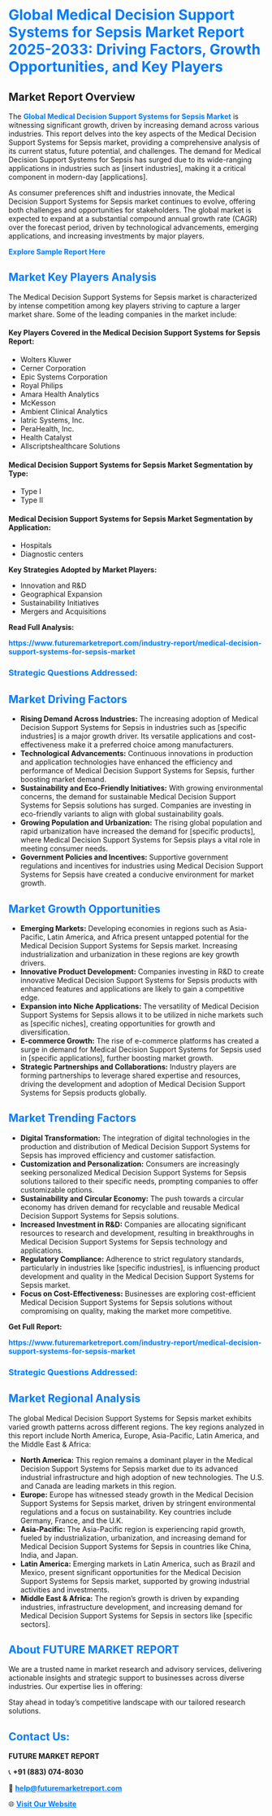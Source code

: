 <h1 style="color: #007BFF;">Global Medical Decision Support Systems for Sepsis Market Report 2025-2033: Driving Factors, Growth Opportunities, and Key Players</h1>

<section id="overview">
<h2>Market Report Overview</h2>
<p>The <a href="https://www.futuremarketreport.com/industry-report/medical-decision-support-systems-for-sepsis-market" style="color: #007BFF; text-decoration: none;"><strong>Global Medical Decision Support Systems for Sepsis Market</strong></a> is witnessing significant growth, driven by increasing demand across various industries. This report delves into the key aspects of the Medical Decision Support Systems for Sepsis market, providing a comprehensive analysis of its current status, future potential, and challenges. The demand for Medical Decision Support Systems for Sepsis has surged due to its wide-ranging applications in industries such as [insert industries], making it a critical component in modern-day [applications].</p>
<p>As consumer preferences shift and industries innovate, the Medical Decision Support Systems for Sepsis market continues to evolve, offering both challenges and opportunities for stakeholders. The global market is expected to expand at a substantial compound annual growth rate (CAGR) over the forecast period, driven by technological advancements, emerging applications, and increasing investments by major players.</p>
</section>

<section id="overview">
<p><a href="https://www.futuremarketreport.com/request-sample/reportId=92263" style="color: #007BFF; text-decoration: none;"><strong>Explore Sample Report Here</strong></a></p>
</section>

<section id="key-players">
<h2 style="color: #007BFF;">Market Key Players Analysis</h2>
<p>The Medical Decision Support Systems for Sepsis market is characterized by intense competition among key players striving to capture a larger market share. Some of the leading companies in the market include:</p>
<h4>Key Players Covered in the Medical Decision Support Systems for Sepsis Report:</h4>
<ul><li>Wolters Kluwer</li><li>Cerner Corporation</li><li>Epic Systems Corporation</li><li>Royal Philips</li><li>Amara Health Analytics</li><li>McKesson</li><li>Ambient Clinical Analytics</li><li>Iatric Systems, Inc.</li><li>PeraHealth, Inc.</li><li>Health Catalyst</li><li>Allscriptshealthcare Solutions</li></ul>
<h4>Medical Decision Support Systems for Sepsis Market Segmentation by Type:</h4>
<ul><li>Type I</li><li>Type II</li></ul>

<h4>Medical Decision Support Systems for Sepsis Market Segmentation by Application:</h4>
<ul><li>Hospitals</li><li>Diagnostic centers</li></ul>
<p><strong>Key Strategies Adopted by Market Players:</strong></p>
<ul>
<li>Innovation and R&D</li>
<li>Geographical Expansion</li>
<li>Sustainability Initiatives</li>
<li>Mergers and Acquisitions</li>
</ul>
</section>

<section>
<p><strong>Read Full Analysis: </strong></p><a href="https://www.futuremarketreport.com/industry-report/medical-decision-support-systems-for-sepsis-market" style="color: #007BFF; text-decoration: none;"><strong>https://www.futuremarketreport.com/industry-report/medical-decision-support-systems-for-sepsis-market</strong></a>
<h3 style="color: #007BFF;">Strategic Questions Addressed:</h3>
</section>

<section id="driving-factors">
<h2 style="color: #007BFF;">Market Driving Factors</h2>
<ul>
<li><strong>Rising Demand Across Industries:</strong> The increasing adoption of Medical Decision Support Systems for Sepsis in industries such as [specific industries] is a major growth driver. Its versatile applications and cost-effectiveness make it a preferred choice among manufacturers.</li>
<li><strong>Technological Advancements:</strong> Continuous innovations in production and application technologies have enhanced the efficiency and performance of Medical Decision Support Systems for Sepsis, further boosting market demand.</li>
<li><strong>Sustainability and Eco-Friendly Initiatives:</strong> With growing environmental concerns, the demand for sustainable Medical Decision Support Systems for Sepsis solutions has surged. Companies are investing in eco-friendly variants to align with global sustainability goals.</li>
<li><strong>Growing Population and Urbanization:</strong> The rising global population and rapid urbanization have increased the demand for [specific products], where Medical Decision Support Systems for Sepsis plays a vital role in meeting consumer needs.</li>
<li><strong>Government Policies and Incentives:</strong> Supportive government regulations and incentives for industries using Medical Decision Support Systems for Sepsis have created a conducive environment for market growth.</li>
</ul>
</section>

<section id="growth-opportunities">
<h2 style="color: #007BFF;">Market Growth Opportunities</h2>
<ul>
<li><strong>Emerging Markets:</strong> Developing economies in regions such as Asia-Pacific, Latin America, and Africa present untapped potential for the Medical Decision Support Systems for Sepsis market. Increasing industrialization and urbanization in these regions are key growth drivers.</li>
<li><strong>Innovative Product Development:</strong> Companies investing in R&D to create innovative Medical Decision Support Systems for Sepsis products with enhanced features and applications are likely to gain a competitive edge.</li>
<li><strong>Expansion into Niche Applications:</strong> The versatility of Medical Decision Support Systems for Sepsis allows it to be utilized in niche markets such as [specific niches], creating opportunities for growth and diversification.</li>
<li><strong>E-commerce Growth:</strong> The rise of e-commerce platforms has created a surge in demand for Medical Decision Support Systems for Sepsis used in [specific applications], further boosting market growth.</li>
<li><strong>Strategic Partnerships and Collaborations:</strong> Industry players are forming partnerships to leverage shared expertise and resources, driving the development and adoption of Medical Decision Support Systems for Sepsis products globally.</li>
</ul>
</section>

<section id="trending-factors">
<h2 style="color: #007BFF;">Market Trending Factors</h2>
<ul>
<li><strong>Digital Transformation:</strong> The integration of digital technologies in the production and distribution of Medical Decision Support Systems for Sepsis has improved efficiency and customer satisfaction.</li>
<li><strong>Customization and Personalization:</strong> Consumers are increasingly seeking personalized Medical Decision Support Systems for Sepsis solutions tailored to their specific needs, prompting companies to offer customizable options.</li>
<li><strong>Sustainability and Circular Economy:</strong> The push towards a circular economy has driven demand for recyclable and reusable Medical Decision Support Systems for Sepsis solutions.</li>
<li><strong>Increased Investment in R&D:</strong> Companies are allocating significant resources to research and development, resulting in breakthroughs in Medical Decision Support Systems for Sepsis technology and applications.</li>
<li><strong>Regulatory Compliance:</strong> Adherence to strict regulatory standards, particularly in industries like [specific industries], is influencing product development and quality in the Medical Decision Support Systems for Sepsis market.</li>
<li><strong>Focus on Cost-Effectiveness:</strong> Businesses are exploring cost-efficient Medical Decision Support Systems for Sepsis solutions without compromising on quality, making the market more competitive.</li>
</ul>
</section>

<section>
<p><strong>Get Full Report: </strong></p><a href="https://www.futuremarketreport.com/industry-report/medical-decision-support-systems-for-sepsis-market" style="color: #007BFF; text-decoration: none;"><strong>https://www.futuremarketreport.com/industry-report/medical-decision-support-systems-for-sepsis-market</strong></a>
<h3 style="color: #007BFF;">Strategic Questions Addressed:</h3>
</section>


<section id="regional-analysis">
<h2 style="color: #007BFF;">Market Regional Analysis</h2>
<p>The global Medical Decision Support Systems for Sepsis market exhibits varied growth patterns across different regions. The key regions analyzed in this report include North America, Europe, Asia-Pacific, Latin America, and the Middle East & Africa:</p>
<ul>
<li><strong>North America:</strong> This region remains a dominant player in the Medical Decision Support Systems for Sepsis market due to its advanced industrial infrastructure and high adoption of new technologies. The U.S. and Canada are leading markets in this region.</li>
<li><strong>Europe:</strong> Europe has witnessed steady growth in the Medical Decision Support Systems for Sepsis market, driven by stringent environmental regulations and a focus on sustainability. Key countries include Germany, France, and the U.K.</li>
<li><strong>Asia-Pacific:</strong> The Asia-Pacific region is experiencing rapid growth, fueled by industrialization, urbanization, and increasing demand for Medical Decision Support Systems for Sepsis in countries like China, India, and Japan.</li>
<li><strong>Latin America:</strong> Emerging markets in Latin America, such as Brazil and Mexico, present significant opportunities for the Medical Decision Support Systems for Sepsis market, supported by growing industrial activities and investments.</li>
<li><strong>Middle East & Africa:</strong> The region’s growth is driven by expanding industries, infrastructure development, and increasing demand for Medical Decision Support Systems for Sepsis in sectors like [specific sectors].</li>
</ul>
</section>

<footer>
<h2 style="color: #007BFF;">About FUTURE MARKET REPORT</h2>
<p>We are a trusted name in market research and advisory services, delivering actionable insights and strategic support to businesses across diverse industries. Our expertise lies in offering:</p>

<p>Stay ahead in today’s competitive landscape with our tailored research solutions.</p>

<h2 style="color: #007BFF;">Contact Us:</h2>
<p><strong>FUTURE MARKET REPORT</strong></p>
<p>📞 <strong>+91 (883) 074-8030</strong></p>
<p>📧 <strong><a href="mailto:help@futuremarketreport.com" style="color: #007BFF;">help@futuremarketreport.com</a></strong></p>
<p>🌐 <strong><a href="https://www.futuremarketreport.com/" style="color: #007BFF;">Visit Our Website</a></strong></p>
</footer>